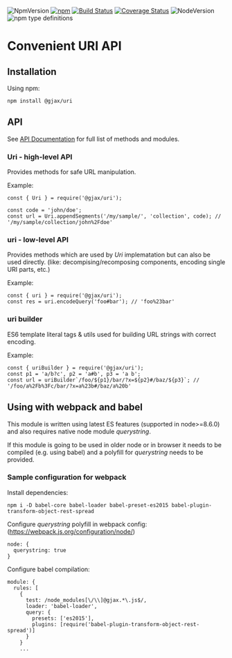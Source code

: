 ![NpmVersion](https://img.shields.io/npm/v/@gjax/uri.svg)
[![npm](https://img.shields.io/npm/dm/@gjax/uri.svg)](https://www.npmjs.com/package/@gjax/uri)
[![Build Status](https://travis-ci.org/gratex/uri.svg?branch=readme)](https://travis-ci.org/gratex/uri)
[![Coverage Status](https://coveralls.io/repos/github/gratex/uri/badge.svg?branch=readme)](https://coveralls.io/github/gratex/uri?branch=readme)
![NodeVersion](https://img.shields.io/node/v/@gjax/uri.svg)
![npm type definitions](https://img.shields.io/npm/types/@gjax/uri.svg)


# Convenient URI API


## Installation

Using npm:

```
npm install @gjax/uri
```

## API

See [API Documentation](http://gratex.github.io/uri/doc/api/index.html) for full list of methods and modules.

### Uri - high-level API

Provides methods for safe URL manipulation.

Example:
```
const { Uri } = require('@gjax/uri');

const code = 'john/doe';
const url = Uri.appendSegments('/my/sample/', 'collection', code); // '/my/sample/collection/john%2Fdoe'  
```

### uri - low-level API

Provides methods which are used by *Uri* implematation but can also be used directly.
(like: decompising/recomposing components, encoding single URI parts, etc.)

Example:
```
const { uri } = require('@gjax/uri');
const res = uri.encodeQuery('foo#bar'); // 'foo%23bar'
```

### uri builder

ES6 template literal tags & utils used for building URL strings with correct encoding.

Example:
```
const { uriBuilder } = require('@gjax/uri');
const p1 = 'a/b?c', p2 = 'a#b', p3 = 'a b';  
const url = uriBuilder`/foo/${p1}/bar/?x=${p2}#/baz/${p3}`; // '/foo/a%2Fb%3Fc/bar/?x=a%23b#/baz/a%20b'
```

## Using with webpack and babel

This module is written using latest ES features (supported in node>=8.6.0) and also requires native node module *querystring*.

If this module is going to be used in older node or in browser it needs to be compiled (e.g. using babel) and a polyfill for *querystring* needs to be provided.

### Sample configuration for webpack

Install dependencies:
```
npm i -D babel-core babel-loader babel-preset-es2015 babel-plugin-transform-object-rest-spread
```

Configure *querystring* polyfill in webpack config:
(https://webpack.js.org/configuration/node/)
```
node: {
  querystring: true
}
```

Configure babel compilation:
```
module: {
  rules: [
    {
      test: /node_modules[\/\\]@gjax.*\.js$/,
      loader: 'babel-loader',
      query: {
        presets: ['es2015'],
        plugins: [require('babel-plugin-transform-object-rest-spread')]
      }
    }
    ...
```
